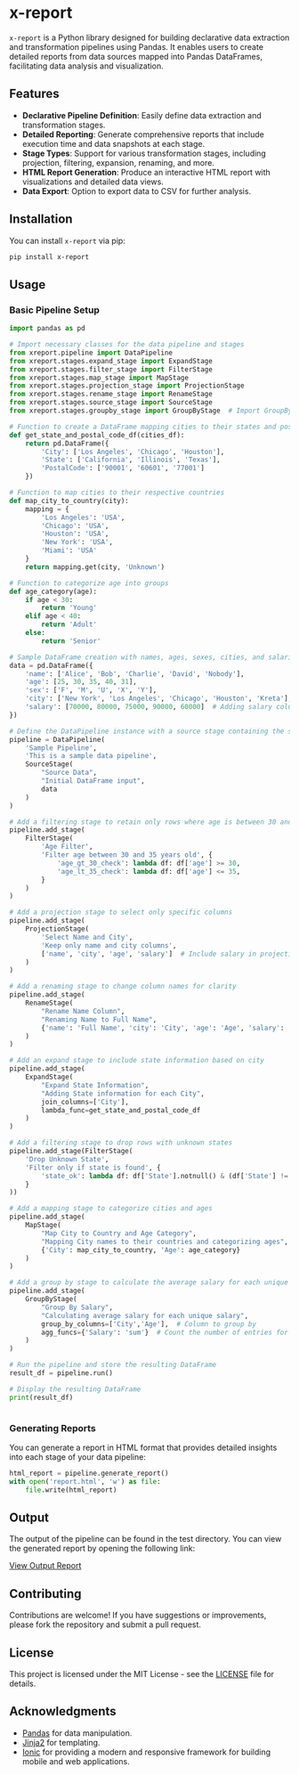 # x-report

`x-report` is a Python library designed for building declarative data extraction and transformation pipelines using Pandas. It enables users to create detailed reports from data sources mapped into Pandas DataFrames, facilitating data analysis and visualization.

## Features

- **Declarative Pipeline Definition**: Easily define data extraction and transformation stages.
- **Detailed Reporting**: Generate comprehensive reports that include execution time and data snapshots at each stage.
- **Stage Types**: Support for various transformation stages, including projection, filtering, expansion, renaming, and more.
- **HTML Report Generation**: Produce an interactive HTML report with visualizations and detailed data views.
- **Data Export**: Option to export data to CSV for further analysis.

## Installation

You can install `x-report` via pip:

```bash
pip install x-report
```

## Usage

### Basic Pipeline Setup

```python
import pandas as pd

# Import necessary classes for the data pipeline and stages
from xreport.pipeline import DataPipeline
from xreport.stages.expand_stage import ExpandStage
from xreport.stages.filter_stage import FilterStage
from xreport.stages.map_stage import MapStage
from xreport.stages.projection_stage import ProjectionStage
from xreport.stages.rename_stage import RenameStage
from xreport.stages.source_stage import SourceStage
from xreport.stages.groupby_stage import GroupByStage  # Import GroupByStage

# Function to create a DataFrame mapping cities to their states and postal codes
def get_state_and_postal_code_df(cities_df):
    return pd.DataFrame({
        'City': ['Los Angeles', 'Chicago', 'Houston'],
        'State': ['California', 'Illinois', 'Texas'],
        'PostalCode': ['90001', '60601', '77001']
    })

# Function to map cities to their respective countries
def map_city_to_country(city):
    mapping = {
        'Los Angeles': 'USA',
        'Chicago': 'USA',
        'Houston': 'USA',
        'New York': 'USA',
        'Miami': 'USA'
    }
    return mapping.get(city, 'Unknown')

# Function to categorize age into groups
def age_category(age):
    if age < 30:
        return 'Young'
    elif age < 40:
        return 'Adult'
    else:
        return 'Senior'

# Sample DataFrame creation with names, ages, sexes, cities, and salaries
data = pd.DataFrame({
    'name': ['Alice', 'Bob', 'Charlie', 'David', 'Nobody'],
    'age': [25, 30, 35, 40, 31],
    'sex': ['F', 'M', 'U', 'X', 'Y'],
    'city': ['New York', 'Los Angeles', 'Chicago', 'Houston', 'Kreta'],
    'salary': [70000, 80000, 75000, 90000, 60000]  # Adding salary column
})

# Define the DataPipeline instance with a source stage containing the sample data
pipeline = DataPipeline(
    'Sample Pipeline',
    'This is a sample data pipeline',
    SourceStage(
        "Source Data",
        "Initial DataFrame input",
        data
    )
)

# Add a filtering stage to retain only rows where age is between 30 and 35
pipeline.add_stage(
    FilterStage(
        'Age Filter',
        'Filter age between 30 and 35 years old', {
            'age_gt_30_check': lambda df: df['age'] >= 30,
            'age_lt_35_check': lambda df: df['age'] <= 35,
        }
    )
)

# Add a projection stage to select only specific columns
pipeline.add_stage(
    ProjectionStage(
        'Select Name and City',
        'Keep only name and city columns',
        ['name', 'city', 'age', 'salary']  # Include salary in projection
    )
)

# Add a renaming stage to change column names for clarity
pipeline.add_stage(
    RenameStage(
        "Rename Name Column",
        "Renaming Name to Full Name",
        {'name': 'Full Name', 'city': 'City', 'age': 'Age', 'salary': 'Salary'}
    )
)

# Add an expand stage to include state information based on city
pipeline.add_stage(
    ExpandStage(
        "Expand State Information",
        "Adding State information for each City",
        join_columns=['City'],
        lambda_func=get_state_and_postal_code_df
    )
)

# Add a filtering stage to drop rows with unknown states
pipeline.add_stage(FilterStage(
    'Drop Unknown State',
    'Filter only if state is found', {
        'state_ok': lambda df: df['State'].notnull() & (df['State'] != ''),
    }
))

# Add a mapping stage to categorize cities and ages
pipeline.add_stage(
    MapStage(
        "Map City to Country and Age Category",
        "Mapping City names to their countries and categorizing ages",
        {'City': map_city_to_country, 'Age': age_category}
    )
)

# Add a group by stage to calculate the average salary for each unique salary value
pipeline.add_stage(
    GroupByStage(
        "Group By Salary",
        "Calculating average salary for each unique salary",
        group_by_columns=['City','Age'],  # Column to group by
        agg_funcs={'Salary': 'sum'}  # Count the number of entries for each salary
    )
)

# Run the pipeline and store the resulting DataFrame
result_df = pipeline.run()

# Display the resulting DataFrame
print(result_df)



```

### Generating Reports

You can generate a report in HTML format that provides detailed insights into each stage of your data pipeline:

```python
html_report = pipeline.generate_report()
with open('report.html', 'w') as file:
    file.write(html_report)
```

## Output

The output of the pipeline can be found in the test directory. You can view the generated report by opening the following link:

[View Output Report](test/index.html)



## Contributing

Contributions are welcome! If you have suggestions or improvements, please fork the repository and submit a pull request.

## License

This project is licensed under the MIT License - see the [LICENSE](LICENSE) file for details.

## Acknowledgments

- [Pandas](https://pandas.pydata.org/) for data manipulation.
- [Jinja2](https://jinja.palletsprojects.com/) for templating.
- [Ionic](https://ionicframework.com/) for providing a modern and responsive framework for building mobile and web applications.

